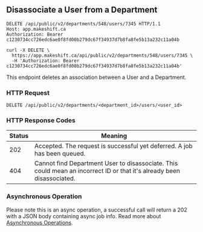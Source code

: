 ## Disassociate a User from a Department

```http
DELETE /api/public/v2/departments/548/users/7345 HTTP/1.1
Host: app.makeshift.ca
Authorization: Bearer c1230734cc726edc6ae0f8fd00b279dc67f34937d7b8fa8fe5b13a232c11a04b
```


```shell
curl -X DELETE \
  https://app.makeshift.ca/api/public/v2/departments/548/users/7345 \
  -H 'Authorization: Bearer c1230734cc726edc6ae0f8fd00b279dc67f34937d7b8fa8fe5b13a232c11a04b'
```


This endpoint deletes an association between a User and a Department.

### HTTP Request

`DELETE /api/public/v2/departments/<department_id>/users/<user_id>`

### HTTP Response Codes

Status | Meaning
---------- | -------
202 | Accepted. The request is successful yet deferred. A job has been queued.
404 | Cannot find Department User to disassociate. This could mean an incorrect ID or that it's already been disassociated. 

### Asynchronous Operation
  
Please note this is an async operation, a successful call will return a 202 with a JSON body containing async job info.  Read more about [Asynchronous Operations](#asynchronous-endpoints).